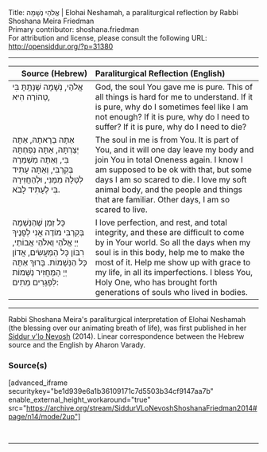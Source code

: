 <html>
<head></head>
<body>
Title: אֱלֹהַי נְשָׁמָה | Elohai Neshamah, a paraliturgical reflection by Rabbi Shoshana Meira Friedman<br />
Primary contributor: shoshana.friedman<br />
For attribution and license, please consult the following URL: <a href="http://opensiddur.org/?p=31380">http://opensiddur.org/?p=31380</a>
<p />
<hr />

<table style="margin-left: auto;margin-right: auto;" class="draggable">
<thead><tr><th id="x" style="text-align: right;">Source (Hebrew)</th><th style="text-align: left;">Paraliturgical Reflection (English)</th></tr></thead>
<tbody>
<tr><td style="vertical-align:top;">
<div class="liturgy"><span lang="he">
אֱלֹהַי,
נְשָׁמָה שֶׁנָּתַֽתָּ בִּי
טְהוֹרָה הִיא,
</span></div></td>
 
<td style="vertical-align:top;">
<div class="english">
God, 
the soul You gave me is pure.  
This of all things is hard for me to understand.  
If it is pure, why do I sometimes feel like I am not enough?  
If it is pure, why do I need to suffer?  
If it is pure, why do I need to die?  
</div></td></tr>


<tr><td style="vertical-align:top;">
<div class="liturgy"><span lang="he">
אַתָּה בְרָאתָהּ,
אַתָּה יְצַרְתָּהּ,
אַתָּה נְפַחְתָּהּ בִּי,
וְאַתָּה מְשַׁמְּרָהּ בְּקִרְבִּי,
וְאַתָּה עָתִיד
לִטְּלָהּ מִמֶּנִּי,
וּלְהַחֲזִירָהּ בִּי
לֶעָתִיד לָבֹא.
</span></div></td>
 
<td style="vertical-align:top;">
<div class="english">
The soul in me is from You.  
It is part of You, and it will one day leave my body and join You in total Oneness again.  
I know I am supposed to be ok with that, but some days I am so scared to die.  
I love my soft animal body, and the people and things that are familiar.  
Other days, I am so scared to live.  
</div></td></tr>


<tr><td style="vertical-align:top;">
<div class="liturgy"><span lang="he">
כָּל זְמַן שֶׁהַנְּשָׁמָה בְּקִרְבִּי
מוֹדֶה אֲנִי לְפָנֶיךָ יְיָ אֱלֹהַי וֵאלֹהֵי אֲבוֹתַי,
רִבּוֹן כָּל הַמַּעֲשִׂים, אֲדוֹן כָּל הַנְּשָׁמוֹת.
בָּרוּךְ אַתָּה יְיָ
הַמַּחֲזִיר נְשָׁמוֹת לִפְגָרִים מֵתִים:
</span></div></td>
 
<td style="vertical-align:top;">
<div class="english">
I love perfection, and rest, and total integrity, and these are difficult to come by in Your world.
So all the days when my soul is in this body, help me to make the most of it.  
Help me show up with grace to my life, in all its imperfections.
I bless You, Holy One, 
who has brought forth generations of souls who lived in bodies. 
</div></td></tr>
</tbody></table>

<hr />

Rabbi Shoshana Meira's paraliturgical interpretation of Elohai Neshamah (the blessing over our animating breath of life), was first published in her <a href="/?p=9556">Siddur v'lo Nevosh</a> (2014). Linear correspondence between the Hebrew source and the English by Aharon Varady.

<h3>Source(s)</h3>

[advanced_iframe securitykey="be1d939e6a1b36109171c7d5503b34cf9147aa7b" enable_external_height_workaround="true" src="https://archive.org/stream/SiddurVLoNevoshShoshanaFriedman2014#page/n14/mode/2up"]

&nbsp;

<hr />

&nbsp;
</body>
</html>